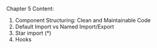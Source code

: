 Chapter 5 Content:
1. Component Structuring: Clean and Maintainable Code
2. Default Import vs Named Import/Export
3. Star import (*)
4. Hooks
